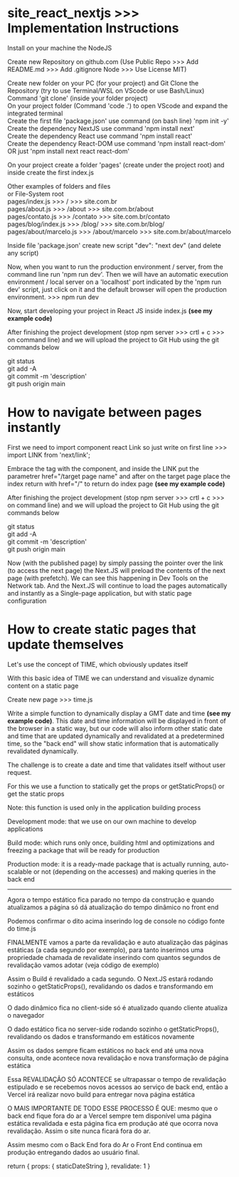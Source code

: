 # site_react_nextjs >>> Implementation Instructions

Install on your machine the NodeJS

Create new Repository on github.com (Use Public Repo >>> Add README.md >>> Add .gitignore Node >>> Use License MIT)

Create new folder on your PC (for your project) and Git Clone the Repository (try to use Terminal/WSL on VScode or use Bash/Linux)</br>
Command 'git clone' (inside your folder project)</br>
On your project folder (Command 'code .') to open VScode and expand the integrated terminal</br>
Create the first file 'package.json' use command (on bash line) 'npm init -y'</br>
Create the dependency NextJS use command 'npm install next'</br>
Create the dependency React use command 'npm install react'</br>
Create the dependency React-DOM use command 'npm install react-dom'</br>
OR just 'npm install next react react-dom'</br>

On your project create a folder 'pages' (create under the project root) and inside create the first index.js

Other examples of folders and files</br>
or File-System root <br>
pages/index.js >>> / >>> site.com.br</br>
pages/about.js >>> /about >>> site.com.br/about</br>
pages/contato.js >>> /contato >>> site.com.br/contato</br>
pages/blog/index.js >>> /blog/ >>> site.com.br/blog/</br>
pages/about/marcelo.js >>> /about/marcelo >>> site.com.br/about/marcelo</br>

Inside file 'package.json' create new script "dev": "next dev" (and delete any script)

Now, when you want to run the production environment / server, from the command line run 'npm run dev'. Then we will have an automatic execution environment / local server on a 'localhost' port indicated by the 'npm run dev' script, just click on it and the default browser will open the production environment. >>> npm run dev

Now, start developing your project in React JS inside index.js **(see my example code)**

After finishing the project development (stop npm server >>> crtl + c >>> on command line) and we will upload the project to Git Hub using the git commands below

git status</br>
git add -A</br>
git commit -m 'description'</br>
git push origin main</br>

# How to navigate between pages instantly

First we need to import component react Link so just write on first line >>> import LINK from 'next/link';

Embrace the tag <a> with the <LINK> component, and inside the LINK put the parametrer href="/target page name" and after on the target page place the index return with href="/" to return do index page **(see my example code)**

After finishing the project development (stop npm server >>> crtl + c >>> on command line) and we will upload the project to Git Hub using the git commands below

git status</br>
git add -A</br>
git commit -m 'description'</br>
git push origin main</br>

Now (with the published page) by simply passing the pointer over the link (to access the next page) the Next.JS will preload the contents of the next page (with prefetch). We can see this happening in Dev Tools on the Network tab. And the Next.JS will continue to load the pages automatically and instantly as a Single-page application, but with static page configuration

# How to create static pages that update themselves

Let's use the concept of TIME, which obviously updates itself

With this basic idea of ​​TIME we can understand and visualize dynamic content on a static page

Create new page >>> time.js

Write a simple function to dynamically display a GMT date and time **(see my example code)**. This date and time information will be displayed in front of the browser in a static way, but our code will also inform other static date and time that are updated dynamically and revalidated at a predetermined time, so the "back end" will show static information that is automatically revalidated dynamically.

The challenge is to create a date and time that validates itself without user request.

For this we use a function to statically get the props or getStaticProps() or get the static props

Note: this function is used only in the application building process

Development mode: that we use on our own machine to develop applications

Build mode: which runs only once, building html and optimizations and freezing a package that will be ready for production

Production mode: it is a ready-made package that is actually running, auto-scalable or not (depending on the accesses) and making queries in the back end

-------------------------------------------------------------------------

Agora o tempo estático fica parado no tempo da construção e quando atualizamos a página só dá atualização do tempo dinâmico no front end

Podemos confirmar o dito acima inserindo log de console no código fonte do time.js

FINALMENTE vamos a parte da revalidação e auto atualização das páginas estáticas (a cada segundo por exemplo), para tanto inserimos uma propriedade chamada de revalidate inserindo com quantos segundos de revalidação vamos adotar (veja código de exemplo)

Assim o Build é revalidado a cada segundo. O Next.JS estará rodando sozinho o getStaticProps(), revalidando os dados e transformando em estáticos

O dado dinâmico fica no client-side só é atualizado quando cliente atualiza o navegador

O dado estático fica no server-side rodando sozinho o getStaticProps(), revalidando os dados e transformando em estáticos novamente

Assim os dados sempre ficam estáticos no back end até uma nova consulta, onde acontece nova revalidação e nova transformação de página estática

Essa REVALIDAÇÃO SÓ ACONTECE se ultrapassar o tempo de revalidação estipulado e se recebemos novos acessos ao serviço de back end, então a Vercel irá realizar novo build para entregar nova página estática

O MAIS IMPORTANTE DE TODO ESSE PROCESSO É QUE: mesmo que o back end fique fora do ar a Vercel sempre tem disponível uma página estática revalidada e esta página fica em produção até que ocorra nova revalidação. Assim o site nunca ficará fora do ar.

Assim mesmo com o Back End fora do Ar o Front End continua em produção entregando dados ao usuário final.

return {
        props: {
            staticDateString
        },
        revalidate: 1
    }
